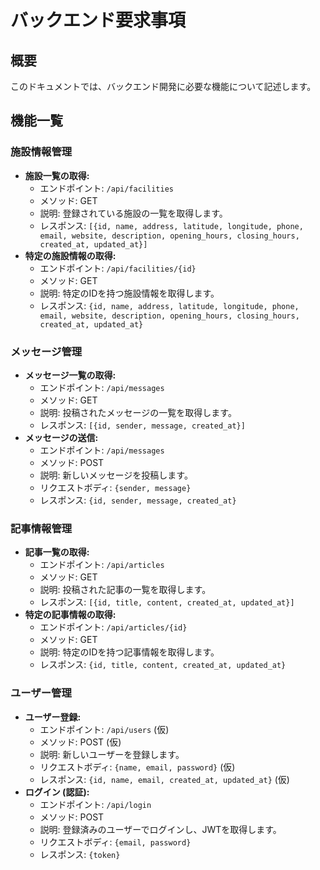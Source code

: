 # バックエンド要求事項

## 概要

このドキュメントでは、バックエンド開発に必要な機能について記述します。

## 機能一覧

### 施設情報管理

*   **施設一覧の取得:**
    *   エンドポイント: `/api/facilities`
    *   メソッド: GET
    *   説明: 登録されている施設の一覧を取得します。
    *   レスポンス: `[{id, name, address, latitude, longitude, phone, email, website, description, opening_hours, closing_hours, created_at, updated_at}]`
*   **特定の施設情報の取得:**
    *   エンドポイント: `/api/facilities/{id}`
    *   メソッド: GET
    *   説明: 特定のIDを持つ施設情報を取得します。
    *   レスポンス: `{id, name, address, latitude, longitude, phone, email, website, description, opening_hours, closing_hours, created_at, updated_at}`

### メッセージ管理

*   **メッセージ一覧の取得:**
    *   エンドポイント: `/api/messages`
    *   メソッド: GET
    *   説明: 投稿されたメッセージの一覧を取得します。
    *   レスポンス: `[{id, sender, message, created_at}]`
*   **メッセージの送信:**
    *   エンドポイント: `/api/messages`
    *   メソッド: POST
    *   説明: 新しいメッセージを投稿します。
    *   リクエストボディ: `{sender, message}`
    *   レスポンス: `{id, sender, message, created_at}`

### 記事情報管理

*   **記事一覧の取得:**
    *   エンドポイント: `/api/articles`
    *   メソッド: GET
    *   説明: 投稿された記事の一覧を取得します。
    *   レスポンス: `[{id, title, content, created_at, updated_at}]`
*   **特定の記事情報の取得:**
    *   エンドポイント: `/api/articles/{id}`
    *   メソッド: GET
    *   説明: 特定のIDを持つ記事情報を取得します。
    *   レスポンス: `{id, title, content, created_at, updated_at}`

### ユーザー管理

*   **ユーザー登録:**
    *   エンドポイント: `/api/users` (仮)
    *   メソッド: POST (仮)
    *   説明: 新しいユーザーを登録します。
    *   リクエストボディ: `{name, email, password}` (仮)
    *   レスポンス: `{id, name, email, created_at, updated_at}` (仮)
*   **ログイン (認証):**
    *   エンドポイント: `/api/login`
    *   メソッド: POST
    *   説明: 登録済みのユーザーでログインし、JWTを取得します。
    *   リクエストボディ: `{email, password}`
    *   レスポンス: `{token}`
